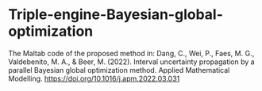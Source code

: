 # Triple-engine-Bayesian-global-optimization

The Maltab code of the proposed method in:
Dang, C., Wei, P., Faes, M. G., Valdebenito, M. A., & Beer, M. (2022). 
Interval uncertainty propagation by a parallel Bayesian global optimization method.
Applied Mathematical Modelling. https://doi.org/10.1016/j.apm.2022.03.031
